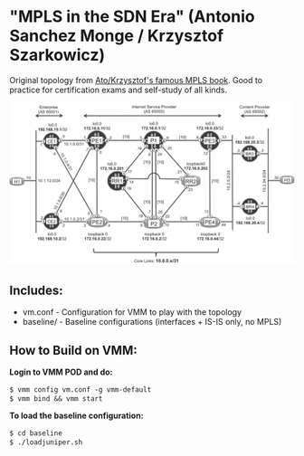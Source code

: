 # "MPLS in the SDN Era" (Antonio Sanchez Monge / Krzysztof Szarkowicz)

Original topology from [Ato/Krzysztof's famous MPLS book](https://www.oreilly.com/library/view/mpls-in-the/9781491905449/).
Good to practice for certification exams and self-study of all kinds.

![topology](topology.png)

## Includes:

* vm.conf - Configuration for VMM to play with the topology
* baseline/ - Baseline configurations (interfaces + IS-IS only, no MPLS)

## How to Build on VMM:

**Login to VMM POD and do:**

	$ vmm config vm.conf -g vmm-default
	$ vmm bind && vmm start

**To load the baseline configuration:**

	$ cd baseline
	$ ./loadjuniper.sh


